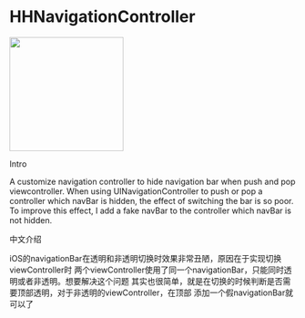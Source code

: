 # HHNavigationController

<img src="https://raw.githubusercontent.com/shuoshi/HHNavigationController/master/readme/nav.gif" width="200">

Intro

A customize navigation controller to hide navigation bar when push and pop viewcontroller.
When using UINavigationController to push or pop a controller which navBar is hidden, the effect
of switching the bar is so poor. To improve this effect, I add a fake navBar to the controller
which navBar is not hidden.

中文介绍

iOS的navigationBar在透明和非透明切换时效果非常丑陋，原因在于实现切换viewController时
两个viewController使用了同一个navigationBar，只能同时透明或者非透明。想要解决这个问题
其实也很简单，就是在切换的时候判断是否需要顶部透明，对于非透明的viewController，在顶部
添加一个假navigationBar就可以了
